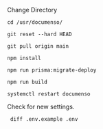 Change Directory
```
cd /usr/documenso/
```
```
git reset --hard HEAD
```
```
git pull origin main
```
```
npm install
```
```
npm run prisma:migrate-deploy
```
```
npm run build
```
```
systemctl restart documenso
```
Check for new settings.
```
 diff .env.example .env
```
